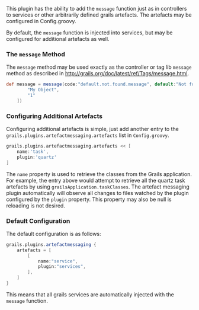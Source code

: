 This plugin has the ability to add the `message` function just as in controllers to services or other
arbitrarily defined grails artefacts.  The artefacts may be configured in Config.groovy.

By default, the `message` function is injected into services, but may be configured for additional artefacts as well.

### The `message` Method

The `message` method may be used exactly as the controller or tag lib `message` method as described in 
http://grails.org/doc/latest/ref/Tags/message.html.

```groovy
def message = message(code:"default.not.found.message", default:"Not found", args:[
		"My Object",
		"1"
	])
```

### Configuring Additional Artefacts

Configuring additional artefacts is simple, just add another entry to the `grails.plugins.artefactmessaging.artefacts`
list in `Config.groovy`.

```groovy
grails.plugins.artefactmessaging.artefacts << [
	name:'task',
	plugin:'quartz'
]
```

The `name` property is used to retrieve the classes from the Grails application.  For example, the entry above
would attempt to retrieve all the quartz task artefacts by using `grailsApplication.taskClasses`.  The artefact 
messaging plugin automatically will observe all changes to files watched by the plugin configured by the
`plugin` property.  This property may also be null is reloading is not desired.

### Default Configuration

The default configuration is as follows:

```groovy
grails.plugins.artefactmessaging {
	artefacts = [
		[
			name:"service",
			plugin:"services",
		],
	]
}
```

This means that all grails services are automatically injected with the `message` function.